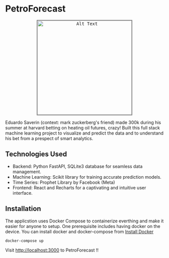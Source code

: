 # PetroForecast

<p align="center">
  <kbd>
    <img src="./edverdo.gif" alt="Alt Text" width="300" style="border: 2px solid gray">
  </kbd>
</p>

Eduardo Saverin (context: mark zuckerberg's friend) made 300k during his summer at harvard betting on heating oil futures, crazy! Built this full stack machine learning project to visualize and predict the data and to understand his bet from a prespect of smart analytics.

## Technologies Used

- Backend: Python FastAPI, SQLite3 database for seamless data management.
- Machine Learning: Scikit library for training accurate prediction models.
- Time Series: Prophet Library by Facebook (Meta)
- Frontend: React and Recharts for a captivating and intuitive user interface.

## Installation

The applicstion uses Docker Compose to containerize everthing and make it easier for anyone to setup. One prerequisite includes having docker on the device. You can install docker and docker-compose from [Install Docker](https://github.com/thisisadityapatel/deskgenius/blob/main/LICENSE](https://docs.docker.com/engine/install/)https://docs.docker.com/engine/install/)

```shell
docker-compose up
```
Visit [http://localhost:3000](http://localhost:3000) to PetroForecast !!

